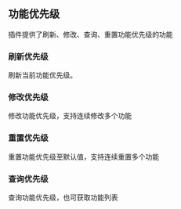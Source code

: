 ## 功能优先级

插件提供了刷新、修改、查询、重置功能优先级的功能

### 刷新优先级

刷新当前功能优先级。

### 修改优先级

修改功能优先级，支持连续修改多个功能

### 重置优先级

重置功能优先级至默认值，支持连续重置多个功能

### 查询优先级

查询功能优先级，也可获取功能列表